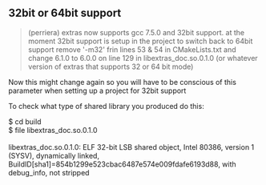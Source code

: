 ## 32bit or 64bit support
> (perriera) extras now supports gcc 7.5.0 and 32bit support.
> at the moment 32bit support is setup in the project
> to switch back to 64bit support
> remove '-m32' frin lines 53 & 54 in CMakeLists.txt 
> and change 6.1.0 to 6.0.0 on line 129 in libextras_doc.so.0.1.0
> (or whatever version of extras that supports 32 or 64 bit mode)

Now this might change again so you will have to be conscious of this parameter when setting up a project for 32bit support

To check what type of shared library you produced do this:<br/>

$ cd build<br/>
$ file libextras_doc.so.0.1.0<br/><br/>
libextras_doc.so.0.1.0: ELF 32-bit LSB shared object, Intel 80386, version 1 (SYSV), dynamically linked, BuildID[sha1]=854b1299e523cbac6487e574e009fdafe6193d88, with debug_info, not stripped



